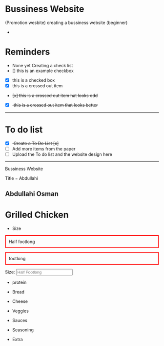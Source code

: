 # Bussiness Website 
(Promotion wesbite)
 creating a bussiness website (beginner)


- <hyphen>

# Reminders
- None yet
Creating a check list
- [] this is an example checkbox
- [x] this is a checked box
- [x] this is a crossed out item
- <del> [x] this is a crossed out item hat looks odd</del>
- [x] <del> this is a crossed out item that looks better </del>



---

# To do list
- [x] <del> Create a To Do List [x] <del>
- [ ] Add more items from the paper
- [ ] Upload the To do list and the website design here

---

Bussiness Website

Title = Abdullahi 

## Abdullahi Osman

# Grilled Chicken 
- <hyphen>Size </hyphen>
<p style="padding: 10px; border: 2px solid red;">Half footlong</p>
<p style="padding: 10px; border: 2px solid red;">footlong</p>

<label for="Size">Size:</label>
<input type="text" id="Size" Size="Name" placeholder="Half Footlong">


- <hyphen>protein </hyphen>

- <hyphen>Bread </hyphen>

- <hyphen>Cheese </hyphen>

- <hyphen>Veggies </hyphen>

- <hyphen>Sauces </hyphen>

- <hyphen>Seasoning </hyphen>

- <hyphen>Extra </hyphen>








